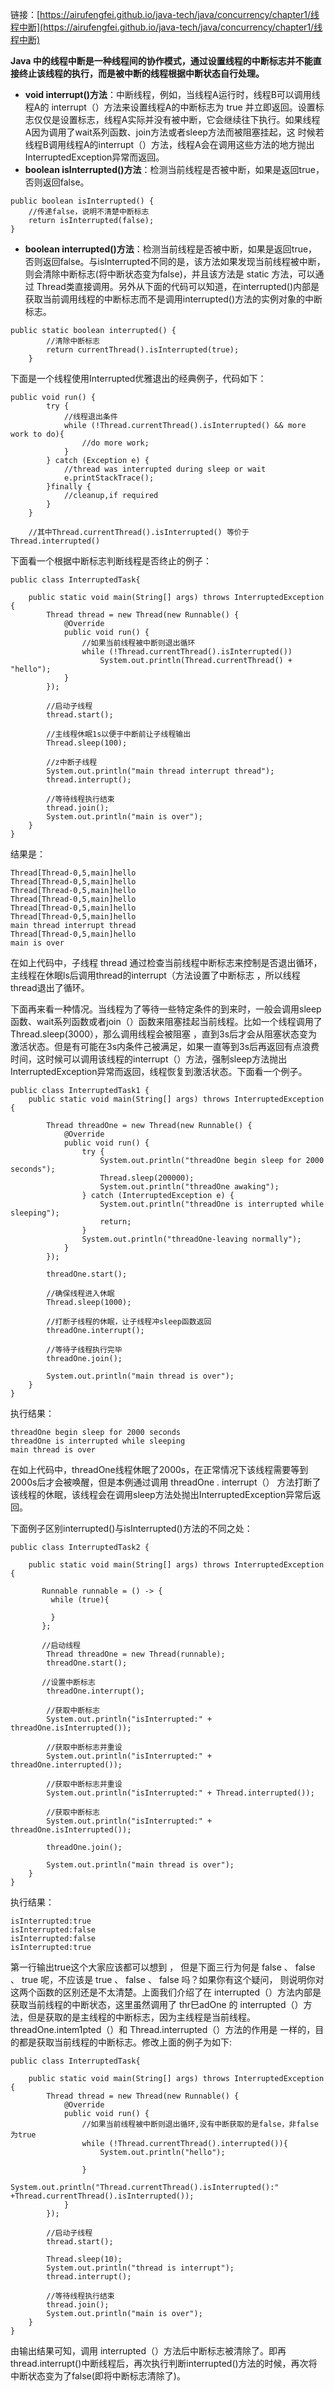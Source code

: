 链接：[https://airufengfei.github.io/java-tech/java/concurrency/chapter1/线程中断](https://airufengfei.github.io/java-tech/java/concurrency/chapter1/线程中断)

**Java 中的线程中断是一种线程间的协作模式，通过设置线程的中断标志并不能直接终止该线程的执行，而是被中断的线程根据中断状态自行处理。**

- **void interrupt()方法**：中断线程，例如，当线程A运行时，线程B可以调用线程A的 interrupt（）方法来设置线程A的中断标志为 true 并立即返回。设置标志仅仅是设置标志，线程A实际并没有被中断，它会继续往下执行。如果线程A因为调用了wait系列函数、join方法或者sleep方法而被阻塞挂起，这 时候若线程B调用线程A的interrupt（）方法，线程A会在调用这些方法的地方抛出InterruptedException异常而返回。
- **boolean isInterrupted()方法**：检测当前线程是否被中断，如果是返回true，否则返回false。
```
public boolean isInterrupted() {
    //传递false，说明不清楚中断标志
    return isInterrupted(false);
}
```
- **boolean interrupted()方法**：检测当前线程是否被中断，如果是返回true，否则返回false。与isInterrupted不同的是，该方法如果发现当前线程被中断，则会清除中断标志(将中断状态变为false)，并且该方法是 static 方法，可以通过 Thread类直接调用。另外从下面的代码可以知道，在interrupted()内部是获取当前调用线程的中断标志而不是调用interrupted()方法的实例对象的中断标志。
```
public static boolean interrupted() {
        //清除中断标志
        return currentThread().isInterrupted(true);
    }
```
下面是一个线程使用Interrupted优雅退出的经典例子，代码如下：
```
public void run() {
        try {
            //线程退出条件
            while (!Thread.currentThread().isInterrupted() && more work to do){
                //do more work;
            }
        } catch (Exception e) {
            //thread was interrupted during sleep or wait
            e.printStackTrace();
        }finally {
            //cleanup,if required
        }
    }
    
    //其中Thread.currentThread().isInterrupted() 等价于 Thread.interrupted()
```
下面看一个根据中断标志判断线程是否终止的例子：
```
public class InterruptedTask{

    public static void main(String[] args) throws InterruptedException {
        Thread thread = new Thread(new Runnable() {
            @Override
            public void run() {
                //如果当前线程被中断则退出循环
                while (!Thread.currentThread().isInterrupted())
                    System.out.println(Thread.currentThread() + "hello");
            }
        });

        //启动子线程
        thread.start();

        //主线程休眠1s以便于中断前让子线程输出
        Thread.sleep(100);

        //z中断子线程
        System.out.println("main thread interrupt thread");
        thread.interrupt();

        //等待线程执行结束
        thread.join();
        System.out.println("main is over");
    }
}
```
结果是：
```
Thread[Thread-0,5,main]hello
Thread[Thread-0,5,main]hello
Thread[Thread-0,5,main]hello
Thread[Thread-0,5,main]hello
Thread[Thread-0,5,main]hello
Thread[Thread-0,5,main]hello
main thread interrupt thread
Thread[Thread-0,5,main]hello
main is over
```
在如上代码中，子线程 thread 通过检查当前线程中断标志来控制是否退出循环，主线程在休眠ls后调用thread的interrupt（方法设置了中断标志 ，所以线程 thread退出了循环。

下面再来看一种情况。当线程为了等待一些特定条件的到来时，一般会调用sleep函数、wait系列函数或者join（）函数来阻塞挂起当前线程。比如一个线程调用了 Thread.sleep(3000），那么调用线程会被阻塞 ，直到3s后才会从阻塞状态变为激活状态。但是有可能在3s内条件己被满足，如果一直等到3s后再返回有点浪费时间，这时候可以调用该线程的interrupt（）方法，强制sleep方法抛出InterruptedException异常而返回，线程恢复到激活状态。下面看一个例子。
```
public class InterruptedTask1 {
    public static void main(String[] args) throws InterruptedException {

        Thread threadOne = new Thread(new Runnable() {
            @Override
            public void run() {
                try {
                    System.out.println("threadOne begin sleep for 2000 seconds");
                    Thread.sleep(200000);
                    System.out.println("threadOne awaking");
                } catch (InterruptedException e) {
                    System.out.println("threadOne is interrupted while sleeping");
                    return;
                }
                System.out.println("threadOne-leaving normally");
            }
        });

        threadOne.start();

        //确保线程进入休眠
        Thread.sleep(1000);

        //打断子线程的休眠，让子线程冲sleep函数返回
        threadOne.interrupt();

        //等待子线程执行完毕
        threadOne.join();

        System.out.println("main thread is over");
    }
}
```
执行结果：
```
threadOne begin sleep for 2000 seconds
threadOne is interrupted while sleeping
main thread is over
```
在如上代码中，threadOne线程休眠了2000s，在正常情况下该线程需要等到2000s后才会被唤醒，但是本例通过调用 threadOne . interrupt（） 方法打断了该线程的休眠，该线程会在调用sleep方法处抛出InterruptedException异常后返回。

下面例子区别interrupted()与isInterrupted()方法的不同之处：
```
public class InterruptedTask2 {

    public static void main(String[] args) throws InterruptedException {

       Runnable runnable = () -> {
         while (true){

         }
       };

       //启动线程
        Thread threadOne = new Thread(runnable);
        threadOne.start();

       //设置中断标志
        threadOne.interrupt();

        //获取中断标志
        System.out.println("isInterrupted:" + threadOne.isInterrupted());

        //获取中断标志并重设
        System.out.println("isInterrupted:" + threadOne.interrupted());
        
        //获取中断标志并重设
        System.out.println("isInterrupted:" + Thread.interrupted());

        //获取中断标志
        System.out.println("isInterrupted:" + threadOne.isInterrupted());

        threadOne.join();

        System.out.println("main thread is over");
    }
}

```
执行结果：
```
isInterrupted:true
isInterrupted:false
isInterrupted:false
isInterrupted:true
```
第一行输出true这个大家应该都可以想到 ， 但是下面三行为何是 false 、 false 、 true 呢，不应该是 true 、 false 、 false 吗？如果你有这个疑问， 则说明你对这两个函数的区别还是不太清楚。上面我们介绍了在 interrupted（）方法内部是获取当前线程的中断状态，这里虽然调用了 thr巳adOne 的 interrupted（）方法，但是获取的是主线程的中断标志，因为主线程是当前线程。 threadOne.intem1pted（）和 Thread.interrupted（）方法的作用是 一样的，目的都是获取当前线程的中断标志。修改上面的例子为如下:
```
public class InterruptedTask{

    public static void main(String[] args) throws InterruptedException {
        Thread thread = new Thread(new Runnable() {
            @Override
            public void run() {
                //如果当前线程被中断则退出循环,没有中断获取的是false，非false为true
                while (!Thread.currentThread().interrupted()){
                    System.out.println("hello");

                }
                System.out.println("Thread.currentThread().isInterrupted():" +Thread.currentThread().isInterrupted());
            }
        });

        //启动子线程
        thread.start();

        Thread.sleep(10);
        System.out.println("thread is interrupt");
        thread.interrupt();

        //等待线程执行结束
        thread.join();
        System.out.println("main is over");
    }
}
```
由输出结果可知，调用 interrupted（）方法后中断标志被清除了。即再thread.interrupt()中断线程后，再次执行判断interrupted()方法的时候，再次将中断状态变为了false(即将中断标志清除了)。